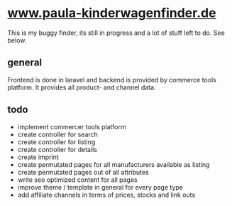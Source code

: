 # www.paula-kinderwagenfinder.de
This is my buggy finder, its still in progress and a lot of stuff left to do. See below.
## general
Frontend is done in laravel and backend is provided by commerce tools platform. It provides all product- and channel data. 
## todo
* implement commercer tools platform
* create controller for search
* create controller for listing
* create controller for details
* create imprint
* create permutated pages for all manufacturers available as listing
* create permutated pages out of all attributes
* write seo optimized content for all pages
* improve theme / template in general for every page type
* add affiliate channels in terms of prices, stocks and link outs